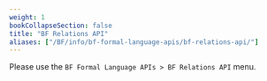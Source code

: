 ```yaml
---
weight: 1
bookCollapseSection: false
title: "BF Relations API"
aliases: ["/BF/info/bf-formal-language-apis/bf-relations-api/"]
---
```


<!-- Google tag (gtag.js) -->
<script async src="https://www.googletagmanager.com/gtag/js?id=G-PJ364XPP9F"></script>
<script>
  window.dataLayer = window.dataLayer || [];
  function gtag(){dataLayer.push(arguments);}
  gtag('js', new Date());

  gtag('config', 'G-PJ364XPP9F');
</script>


Please use the `BF Formal Language APIs > BF Relations API` menu.